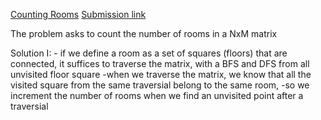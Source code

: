 
[Counting Rooms](https://cses.fi/problemset/task/1192/)
[Submission link](https://cses.fi/paste/c5e25281d3fed1248780c3/)

The problem asks to count the number of rooms in a NxM matrix

Solution I:
    - if we define a room as a set of squares (floors) that are connected, it suffices to traverse the matrix, with a BFS and DFS from all unvisited floor square
    -when we traverse the matrix, we know that all the visited square from the same traversial belong to the same room,
    -so we increment the number of rooms when we find an unvisited point after a traversial

